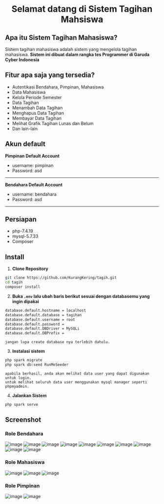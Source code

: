<h1 align="center">Selamat datang di Sistem Tagihan Mahsiswa</h1>

## Apa itu Sistem Tagihan Mahasiswa?

Sistem tagihan mahasiswa adalah sistem yang mengelola tagihan mahasiswa. **Sistem ini dibuat dalam rangka tes Programmer di Garuda Cyber Indonesia**

## Fitur apa saja yang tersedia?

- Autentikasi Bendahara, Pimpinan, Mahasiswa
- Data Mahasiswa 
- Kelola Periode Semester
- Data Tagihan
- Menambah Data Tagihan
- Menghapus Data Tagihan
- Membayar Data Tagihan
- Melihat Grafik Tagihan Lunas dan Belum
- Dan lain-lain


## Akun default

**Pimpinan Default Account**

- username: pimpinan
- Password: asd

---
**Bendahara Default Account**

- username: bendahara
- Password: asd

---

## Persiapan
- php-7.4.19
- mysql-5.7.33
- Composer

## Install

1. **Clone Repository**

```bash
git clone https://github.com/KurangKering/tagih.git
cd tagih
composer install
```

2. **Buka `.env` lalu ubah baris berikut sesuai dengan databasemu yang ingin dipakai**

```bash
database.default.hostname = localhost
database.default.database = tagihan
database.default.username = root
database.default.password = 
database.default.DBDriver = MySQLi
database.default.DBPrefix =
```

	jangan lupa create database nya terlebih dahulu.

3. **Instalasi sistem**

```bash
php spark migrate
php spark db:seed RunMeSeeder
```

	apabila berhasil, anda akan melihat data user yang dapat digunakan untuk login.
	untuk melihat seluruh data user menggunakan mysql manager seperti phpmyadmin.

4. **Jalankan Sistem**

```bash
php spark serve
```

## Screenshot

### Role Bendahara
![image](https://user-images.githubusercontent.com/20513164/225204866-351be479-d99c-4ed6-9176-24f3d44912d3.png)
![image](https://user-images.githubusercontent.com/20513164/225204913-ab4f57a4-cb10-40fb-b93c-8530541a11cc.png)
![image](https://user-images.githubusercontent.com/20513164/225204954-a339b8e9-e59d-4e97-9e70-661e258fc434.png)
![image](https://user-images.githubusercontent.com/20513164/225204990-58961e35-9961-4c67-9d73-351df24cecb9.png)
![image](https://user-images.githubusercontent.com/20513164/225205021-98346ed4-3c37-426d-9a5b-ce977387e68d.png)
![image](https://user-images.githubusercontent.com/20513164/225205140-d8bb459c-fa74-4844-93cc-7fdc476675a7.png)
![image](https://user-images.githubusercontent.com/20513164/225205229-ca5ecb43-3d82-4d88-99eb-d7a3d7abeb84.png)
![image](https://user-images.githubusercontent.com/20513164/225205259-e141a1b7-2491-42f6-a7b8-ba1a2812d0f0.png)
![image](https://user-images.githubusercontent.com/20513164/225205295-879cbd5c-1ade-4b46-b510-d91681020511.png)
![image](https://user-images.githubusercontent.com/20513164/225205322-8443a662-38e9-411c-a130-628ecce082ea.png)


### Role Mahasiswa
![image](https://user-images.githubusercontent.com/20513164/225205386-05ec4e4c-b820-43b3-b743-be2663ba16e1.png)
![image](https://user-images.githubusercontent.com/20513164/225205408-c05318b6-0709-4e60-95ff-8948a13e32fc.png)
![image](https://user-images.githubusercontent.com/20513164/225205427-f093cbc6-ba2b-4da1-a04e-47e42034353e.png)

### Role Pimpinan
![image](https://user-images.githubusercontent.com/20513164/225205500-48038b8f-8793-4b96-bbd1-4f93708ddeaf.png)
![image](https://user-images.githubusercontent.com/20513164/225205550-3b070891-38b5-4f09-b9ae-922d240e9d68.png)

